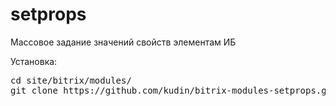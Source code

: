 setprops
=======================

<p>Массовое задание значений свойств элементам ИБ</p>
<p>Установка:</p>
<pre>cd site/bitrix/modules/ 
git clone https://github.com/kudin/bitrix-modules-setprops.git setprops
</pre> 